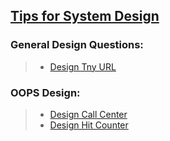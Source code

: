 

## [Tips for System Design](https://github.com/neerazz/faang-system-design/blob/master/Tips_for_system_design.md)

### General Design Questions:
>
>   - [Design Tny URL](https://github.com/neerazz/faang-system-design/tree/master/Neeraj/tiny-url)
>

### OOPS Design:
>  - [Design Call Center](https://github.com/neerazz/faang-system-design/blob/master/Neeraj/oops/CallCenter.java)
>  - [Design Hit Counter](https://github.com/neerazz/faang-system-design/blob/master/Neeraj/oops/DesignHitCounter.java)